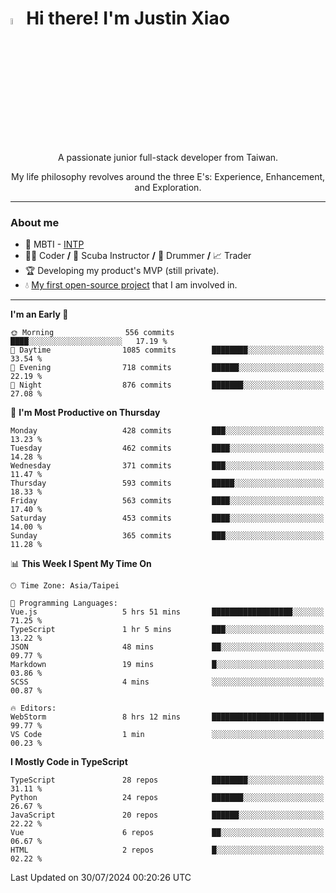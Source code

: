 # <img src="https://media.giphy.com/media/hvRJCLFzcasrR4ia7z/giphy.gif" width="5%">Hi there! I'm Justin Xiao
<p align="center">A passionate junior full-stack developer from Taiwan.  </p>
<p align="center">My life philosophy revolves around the three E's: Experience, Enhancement, and Exploration.</p>

---
### About me
- 👀 MBTI - [INTP](https://www.16personalities.com/intp-personality)
- 👨‍💻 Coder **/** 🤿 Scuba Instructor **/** 🥁 Drummer **/** 📈 Trader
- 🏆 Developing my product's MVP (still private).
- 💧 [My first open-source project](https://github.com/Game-as-a-Service/Game-Lobby-Web) that I am involved in.

---
<!--START_SECTION:waka-->
**I'm an Early 🐤** 

```text
🌞 Morning                556 commits         ████░░░░░░░░░░░░░░░░░░░░░   17.19 % 
🌆 Daytime                1085 commits        ████████░░░░░░░░░░░░░░░░░   33.54 % 
🌃 Evening                718 commits         ██████░░░░░░░░░░░░░░░░░░░   22.19 % 
🌙 Night                  876 commits         ███████░░░░░░░░░░░░░░░░░░   27.08 % 
```
📅 **I'm Most Productive on Thursday** 

```text
Monday                   428 commits         ███░░░░░░░░░░░░░░░░░░░░░░   13.23 % 
Tuesday                  462 commits         ████░░░░░░░░░░░░░░░░░░░░░   14.28 % 
Wednesday                371 commits         ███░░░░░░░░░░░░░░░░░░░░░░   11.47 % 
Thursday                 593 commits         █████░░░░░░░░░░░░░░░░░░░░   18.33 % 
Friday                   563 commits         ████░░░░░░░░░░░░░░░░░░░░░   17.40 % 
Saturday                 453 commits         ████░░░░░░░░░░░░░░░░░░░░░   14.00 % 
Sunday                   365 commits         ███░░░░░░░░░░░░░░░░░░░░░░   11.28 % 
```


📊 **This Week I Spent My Time On** 

```text
🕑︎ Time Zone: Asia/Taipei

💬 Programming Languages: 
Vue.js                   5 hrs 51 mins       ██████████████████░░░░░░░   71.25 % 
TypeScript               1 hr 5 mins         ███░░░░░░░░░░░░░░░░░░░░░░   13.22 % 
JSON                     48 mins             ██░░░░░░░░░░░░░░░░░░░░░░░   09.77 % 
Markdown                 19 mins             █░░░░░░░░░░░░░░░░░░░░░░░░   03.86 % 
SCSS                     4 mins              ░░░░░░░░░░░░░░░░░░░░░░░░░   00.87 % 

🔥 Editors: 
WebStorm                 8 hrs 12 mins       █████████████████████████   99.77 % 
VS Code                  1 min               ░░░░░░░░░░░░░░░░░░░░░░░░░   00.23 % 
```

**I Mostly Code in TypeScript** 

```text
TypeScript               28 repos            ████████░░░░░░░░░░░░░░░░░   31.11 % 
Python                   24 repos            ███████░░░░░░░░░░░░░░░░░░   26.67 % 
JavaScript               20 repos            ██████░░░░░░░░░░░░░░░░░░░   22.22 % 
Vue                      6 repos             ██░░░░░░░░░░░░░░░░░░░░░░░   06.67 % 
HTML                     2 repos             █░░░░░░░░░░░░░░░░░░░░░░░░   02.22 % 
```




 Last Updated on 30/07/2024 00:20:26 UTC
<!--END_SECTION:waka-->
